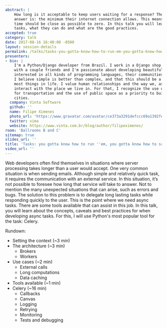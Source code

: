 ```yaml
---
abstract: |
    How long is it acceptable to keep users waiting for a response? The ideal
    answer is: the minimum their internet connection allows. This means server process
    time should be close as possible to zero. In this talk you will learn what are async
    tasks, what they can do and what are the good practices.
accepted: true
category: talk
date: 2017-08-16 16:40:00 -0500
layout: session-details
permalink: /talks/tasks-you-gotta-know-how-to-run-em-you-gotta-know-how-to-safe-em/
presenters:
- bio: |
    I'm a Python/Django developer from Brazil. I work in a Django shop I started
    with a couple friends and I'm passionate about developing beautiful code. I'm
    interested in all kinds of programming languages, their communities and open source.
    I believe simple is better than complex, and that this should be a mantra for
    most things in life. I value human relationships and the way we, as a society,
    interact with the place we live in. For that, I recognize the use of bicycles
    for transportation and the use of public space as a priority to build healthy
    cities.
  company: Vinta Software
  github: ''
  name: Filipe Ximenes
  photo_url: 'https://www.gravatar.com/avatar/ce373a3291defccc69a1392feb587f17?s=400'
  twitter: xima
  website: https://www.vinta.com.br/blog/author/filipeximenes/
room: 'Ballrooms B and C'
sitemap: true
slides_url: ''
title: 'Tasks: you gotta know how to run ''em, you gotta know how to safe'' em'
video_url: ''
---
```


Web developers often find themselves in situations where server processing takes longer than a user would accept. One very common situation is when sending emails. Although simple and relatively quick task, it requires the communication with an external service. In this situation, it’s not possible to foresee how long that service will take to answer. Not to mention the many unexpected situations that can arise, such as errors and bugs. The solution to this problem is to delegate long lasting tasks while responding quickly to the user. This is the point where we need async tasks. There are some tools available that can assist in this job. In this talk, you will learn about the concepts, caveats and best practices for when developing async tasks. For this, I will use Python's most popular tool for the task: Celery.

Rundown:

- Setting the context (~3 min)
- The architecture (~3 min)
	- Brokers
	- Workers
- Use cases (~2 min)
	- External calls
	- Long computations
	- Data caching
- Tools available (~1 min)
- Celery (~16 min)
	- Callbacks
	- Canvas
	- Logging
	- Retrying
	- Monitoring
	- Tests and debugging
